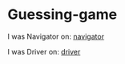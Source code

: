 # Guessing-game 

I was Navigator on:  [navigator](//github.com/AseelAlasaad/Guessing-game/pulls)

I was Driver on:  [driver](https://github.com/Qutadah95/About-Me/pull/1)

